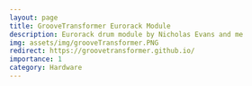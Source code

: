 ```yaml
---
layout: page
title: GrooveTransformer Eurorack Module
description: Eurorack drum module by Nicholas Evans and me 
img: assets/img/grooveTransformer.PNG
redirect: https://groovetransformer.github.io/
importance: 1
category: Hardware
---
```


